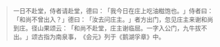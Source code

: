 > 一日不赴堂，侍者请赴堂，德曰：​「我今日在庄上吃油糍饱也。​」侍者曰：​「和尚不曾出入？​」德曰：​「汝去问庄主。​」者方出门，忽见庄主来谢和尚到庄。径山果颂云：​「和尚不赴堂，庄主谢临屈。一字入公门，九牛拔不出。​」颂古指为南泉事，​《会元》列于《鹅湖孚章》中。


